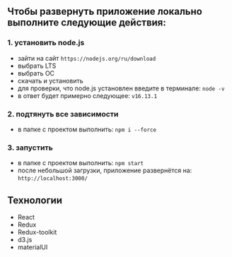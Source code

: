 ## Чтобы развернуть приложение локально выполните следующие действия:

### 1. установить node.js

- зайти на сайт `https://nodejs.org/ru/download`
- выбрать LTS
- выбрать ОС
- скачать и установить
- для проверки, что node.js установлен введите в терминале: `node -v`
- в ответ будет примерно следующее: `v16.13.1`

### 2. подтянуть все зависимости

- в папке с проектом выполнить: `npm i --force`

### 3. запустить

- в папке с проектом выполнить: `npm start`
- после небольшой загрузки, приложение развернётся на: `http://localhost:3000/`

## Технологии

- React
- Redux
- Redux-toolkit
- d3.js
- materialUI
